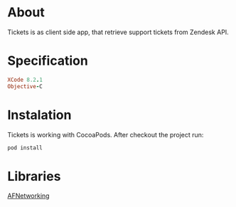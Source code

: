 # About

Tickets is as client side app, that retrieve support tickets from Zendesk API.

# Specification

```ruby
XCode 8.2.1
Objective-C
```

# Instalation 

Tickets is working with CocoaPods. After checkout the project run:

```ruby
pod install
```

# Libraries

[AFNetworking](https://github.com/AFNetworking)







